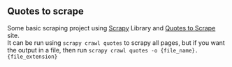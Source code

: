 ## Quotes to scrape

Some basic scraping project using [Scrapy](https://scrapy.org/) Library and [Quotes to Scrape](https://quotes.toscrape.com) site.  
It can be run using `scrapy crawl quotes` to scrapy all pages, but if you want the output in a file, then run `scrapy crawl quotes -o {file_name}.{file_extension}`
